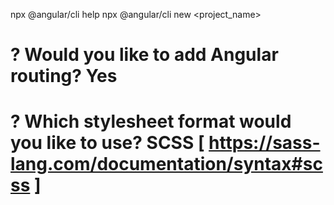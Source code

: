 
npx @angular/cli help
npx @angular/cli new <project_name>
# ? Would you like to add Angular routing? Yes
# ? Which stylesheet format would you like to use? SCSS   [ https://sass-lang.com/documentation/syntax#scss ]



